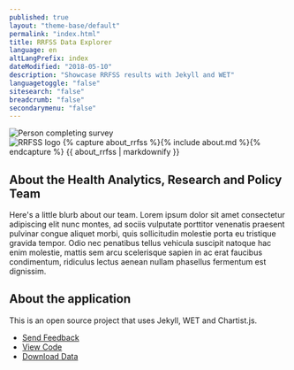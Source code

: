 ```yaml
---
published: true
layout: "theme-base/default"
permalink: "index.html"
title: RRFSS Data Explorer
language: en
altLangPrefix: index
dateModified: "2018-05-10"
description: "Showcase RRFSS results with Jekyll and WET"
languagetoggle: "false"
sitesearch: "false"
breadcrumb: "false"
secondarymenu: "false"
---
```

<div class="row">
	<div class="col-md-7">
		<img class="img-rounded img-responsive" src="{{ "/assets/images/front.jpg" | relative_url }}" alt="Person completing survey" />
	</div>
	<div class="col-md-5">
		<img class="img-rounded img-responsive" src="{{ "/assets/images/rrfss.png" | relative_url }}" alt="RRFSS logo" />
		{% capture about_rrfss %}{% include about.md %}{% endcapture %}
		{{ about_rrfss | markdownify }}
	</div>
</div>
<div class="row">
	<div class="col-md-8">
		<h2>About the Health Analytics, Research and Policy Team</h2>
		<p>Here's a little blurb about our team. Lorem ipsum dolor sit amet consectetur adipiscing elit nunc montes, ad sociis vulputate porttitor venenatis praesent pulvinar congue aliquet morbi, quis sollicitudin molestie porta eu tristique gravida tempor. Odio nec penatibus tellus vehicula suscipit natoque hac enim molestie, mattis sem arcu scelerisque sapien in ac erat faucibus condimentum, ridiculus lectus aenean nullam phasellus fermentum est dignissim.</p>
	</div>
	<div class="col-md-4">
		<h2>About the application</h2>
		<p>This is an open source project that uses Jekyll, WET and Chartist.js.</p>
		<ul class="list-unstyled">
			<li><a href="https://github.com/DurhamRegionHARP/RRFSS-data-explorer">Send Feedback</a></li>
			<li><a href="https://github.com/DurhamRegionHARP/RRFSS-data-explorer">View Code</a></li>
			<li><a href="https://github.com/DurhamRegionHARP/RRFSS-data-explorer">Download Data</a></li>
		</ul>
	</div>
</div>
